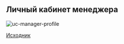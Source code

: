 ## Личный кабинет менеджера

![uc-manager-profile](https://plantuml.w1.money/png/ZP5TIiD058NVxoekUS-3JP-buXfSm926FcZJaXzyK24jqaqeQ3SWGOo4Ok8MpjsHPqAbfIywC70FzvvlpinCyi9bHJc_4Rc8YqMc0PxHeEF-m2SQgm9rkSvTwcP99aiNNxFWr1QjhMpDkI_KWTw9SfLv4hlSjr-iGcyhDdjRMwKilxq3EzIADpmDsAlBipzyQD7P8qNbpx4DTQleZn6Z4yJhaBt6ZkbQZyCxLKTdynzST8BRSj8_26FlcUHrFgIlZvrZUH3PlvI6qyLj6fuFLsH63SjbUFyheuCSKOuFCXAP9EcK7_83 "uc-manager-profile")

[Исходник](../../src/uc-manager-profile.wsd)